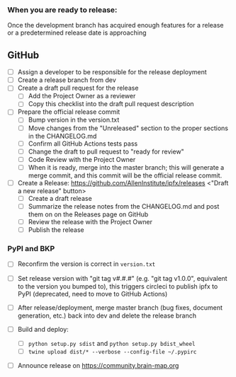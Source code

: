 ### When you are ready to release:
Once the development branch has acquired enough features for a release
or a predetermined release date is approaching

## GitHub

- [ ] Assign a developer to be responsible for the release deployment
- [ ] Create a release branch from dev
- [ ] Create a draft pull request for the release
  - [ ] Add the Project Owner as a reviewer
  - [ ] Copy this checklist into the draft pull request description
- [ ] Prepare the official release commit
  - [ ] Bump version in the version.txt
  - [ ] Move changes from the "Unreleased" section to the proper sections in the CHANGELOG.md
  - [ ] Confirm all GitHub Actions tests pass
  - [ ] Change the draft to pull request to "ready for review"
  - [ ] Code Review with the Project Owner
  - [ ] When it is ready, merge into the master branch; this will generate a merge commit, and this commit will be the official release commit.
- [ ] Create a Release: https://github.com/AllenInstitute/ipfx/releases <"Draft a new release" button>
  - [ ] Create a draft release
  - [ ] Summarize the release notes from the CHANGELOG.md and post them on on the Releases page on GitHub
  - [ ] Review the release with the Project Owner
  - [ ] Publish the release

### PyPI and BKP

- [ ] Reconfirm the version is correct in `version.txt`
- [ ] Set release version with "git tag v#.#.#" (e.g. "git tag v1.0.0", equivalent to the version you bumped to), this triggers circleci to publish ipfx to PyPI (deprecated, need to move to GitHub Actions)
- [ ] After release/deployment, merge master branch (bug fixes, document generation, etc.) back into dev and delete the release branch
- [ ] Build and deploy:
    - [ ] `python setup.py sdist` and `python setup.py bdist_wheel`
    - [ ] `twine upload dist/* --verbose --config-file ~/.pypirc`
- [ ] Announce release on https://community.brain-map.org

